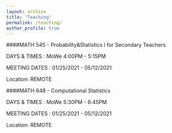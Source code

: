 ```yaml
---
layout: archive
title: "Teaching"
permalink: /teaching/
author_profile: true
---
```



####MATH 545 - Probability&Statistics I for Secondary Teachers

DAYS & TIMES : MoWe 4:00PM - 5:15PM

MEETING DATES : 01/25/2021 - 05/12/2021

Location: REMOTE


####MATH 648 - Computational Statistics

DAYS & TIMES : MoWe 5:30PM - 6:45PM

MEETING DATES : 01/25/2021 - 05/12/2021

Location: REMOTE
